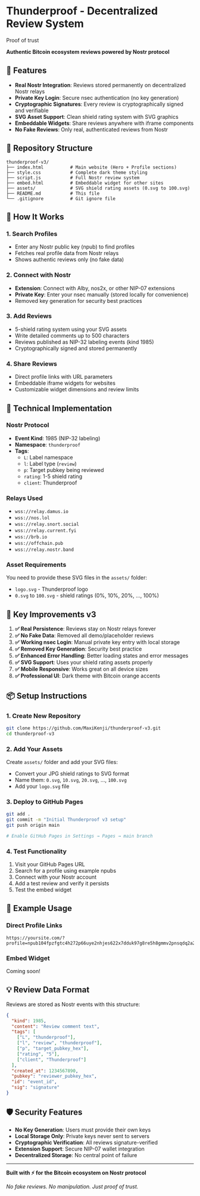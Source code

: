 # Thunderproof - Decentralized Review System
Proof of trust

**Authentic Bitcoin ecosystem reviews powered by Nostr protocol**

## 🚀 Features

- **Real Nostr Integration**: Reviews stored permanently on decentralized Nostr relays
- **Private Key Login**: Secure nsec authentication (no key generation)  
- **Cryptographic Signatures**: Every review is cryptographically signed and verifiable
- **SVG Asset Support**: Clean shield rating system with SVG graphics
- **Embeddable Widgets**: Share reviews anywhere with iframe components
- **No Fake Reviews**: Only real, authenticated reviews from Nostr

## 📁 Repository Structure

```
thunderproof-v3/
├── index.html          # Main website (Hero + Profile sections)
├── style.css           # Complete dark theme styling  
├── script.js           # Full Nostr review system
├── embed.html          # Embeddable widget for other sites
├── assets/             # SVG shield rating assets (0.svg to 100.svg)
├── README.md           # This file
└── .gitignore          # Git ignore file
```

## 🎯 How It Works

### 1. **Search Profiles**
- Enter any Nostr public key (npub) to find profiles
- Fetches real profile data from Nostr relays
- Shows authentic reviews only (no fake data)

### 2. **Connect with Nostr**
- **Extension**: Connect with Alby, nos2x, or other NIP-07 extensions
- **Private Key**: Enter your nsec manually (stored locally for convenience)
- Removed key generation for security best practices

### 3. **Add Reviews**
- 5-shield rating system using your SVG assets
- Write detailed comments up to 500 characters
- Reviews published as NIP-32 labeling events (kind 1985)
- Cryptographically signed and stored permanently

### 4. **Share Reviews**
- Direct profile links with URL parameters
- Embeddable iframe widgets for websites
- Customizable widget dimensions and review limits

## 🔧 Technical Implementation

### **Nostr Protocol**
- **Event Kind**: 1985 (NIP-32 labeling)
- **Namespace**: `thunderproof`
- **Tags**:
  - `L`: Label namespace
  - `l`: Label type (`review`)  
  - `p`: Target pubkey being reviewed
  - `rating`: 1-5 shield rating
  - `client`: Thunderproof

### **Relays Used**
- `wss://relay.damus.io`
- `wss://nos.lol`
- `wss://relay.snort.social` 
- `wss://relay.current.fyi`
- `wss://brb.io`
- `wss://offchain.pub`
- `wss://relay.nostr.band`

### **Asset Requirements**
You need to provide these SVG files in the `assets/` folder:
- `logo.svg` - Thunderproof logo
- `0.svg` to `100.svg` - shield ratings (0%, 10%, 20%, ..., 100%)

## 🌟 Key Improvements v3

1. **✅ Real Persistence**: Reviews stay on Nostr relays forever
2. **✅ No Fake Data**: Removed all demo/placeholder reviews  
3. **✅ Working nsec Login**: Manual private key entry with local storage
4. **✅ Removed Key Generation**: Security best practice
5. **✅ Enhanced Error Handling**: Better loading states and error messages
6. **✅ SVG Support**: Uses your shield rating assets properly
7. **✅ Mobile Responsive**: Works great on all device sizes
8. **✅ Professional UI**: Dark theme with Bitcoin orange accents

## 📦 Setup Instructions

### **1. Create New Repository**
```bash
git clone https://github.com/MaxiKenji/thunderproof-v3.git
cd thunderproof-v3
```

### **2. Add Your Assets**
Create `assets/` folder and add your SVG files:
- Convert your JPG shield ratings to SVG format
- Name them: `0.svg`, `10.svg`, `20.svg`, ..., `100.svg`
- Add your `logo.svg` file

### **3. Deploy to GitHub Pages**
```bash
git add .
git commit -m "Initial Thunderproof v3 setup"
git push origin main

# Enable GitHub Pages in Settings → Pages → main branch
```

### **4. Test Functionality**
1. Visit your GitHub Pages URL
2. Search for a profile using example npubs
3. Connect with your Nostr account
4. Add a test review and verify it persists
5. Test the embed widget

## 🔗 Example Usage

### **Direct Profile Links**
```
https://yoursite.com/?profile=npub104fpzfgtc4h272p66uye2nhjes622x7dduk97g8re5h8gmmv2pnsqdq2a2
```

### **Embed Widget**

Coming soon!

## 💡 Review Data Format

Reviews are stored as Nostr events with this structure:
```json
{
  "kind": 1985,
  "content": "Review comment text",
  "tags": [
    ["L", "thunderproof"],
    ["l", "review", "thunderproof"],
    ["p", "target_pubkey_hex"],
    ["rating", "5"],
    ["client", "Thunderproof"]
  ],
  "created_at": 1234567890,
  "pubkey": "reviewer_pubkey_hex",
  "id": "event_id",
  "sig": "signature"
}
```

## 🛡️ Security Features

- **No Key Generation**: Users must provide their own keys
- **Local Storage Only**: Private keys never sent to servers
- **Cryptographic Verification**: All reviews signature-verified
- **Extension Support**: Secure NIP-07 wallet integration
- **Decentralized Storage**: No central point of failure



---

**Built with ⚡ for the Bitcoin ecosystem on Nostr protocol**

*No fake reviews. No manipulation. Just proof of trust.*
